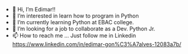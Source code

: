 - 👋 Hi, I’m Edimar!!
- 👀 I’m interested in learn how to program in Python 
- 🌱 I’m currently learning Python at EBAC college.
- 💞️ I’m looking for a job to collaborate as a Dev. Python Jr.
- 📫 How to reach me ... Just follow me in Linkedin https://www.linkedin.com/in/edimar-gon%C3%A7alves-12083a7b/

<!---
EdPyhG/EdPyhG is a ✨ special ✨ repository because its `README.md` (this file) appears on your GitHub profile.
You can click the Preview link to take a look at your changes.
--->
